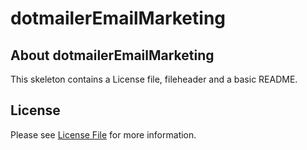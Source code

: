 # dotmailerEmailMarketing
## About dotmailerEmailMarketing
This skeleton contains a License file, fileheader and a basic README.

## License

Please see [License File](LICENSE) for more information.